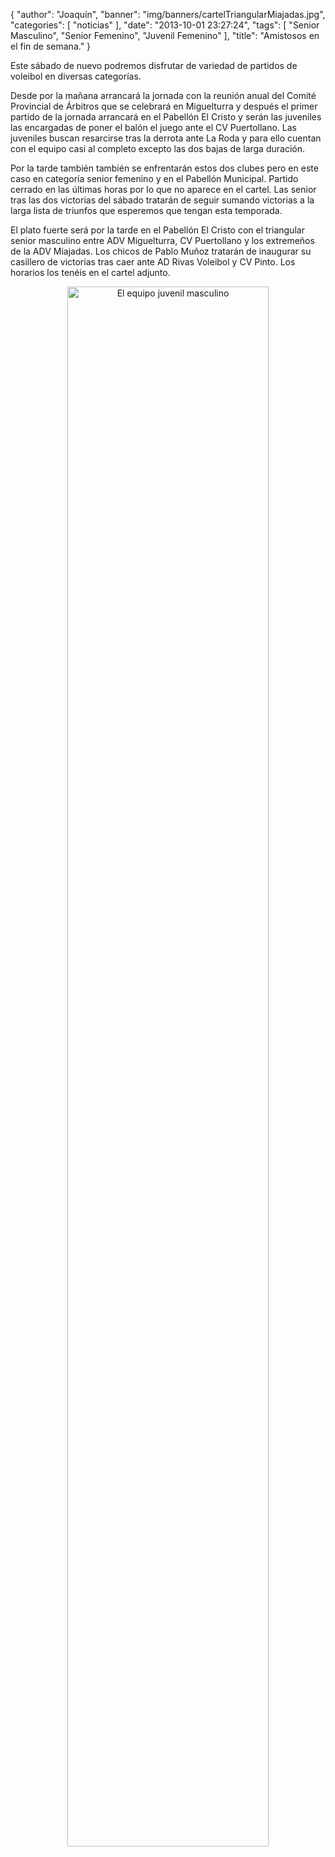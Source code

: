 {
  "author": "Joaquín", 
  "banner": "img/banners/cartelTriangularMiajadas.jpg", 
  "categories": [
    "noticias"
  ], 
  "date": "2013-10-01 23:27:24", 
  "tags": [
    "Senior Masculino", 
    "Senior Femenino", 
    "Juvenil Femenino"
  ], 
  "title": "Amistosos en el fin de semana."
}


Este sábado de nuevo podremos disfrutar de variedad de partidos de voleibol en diversas categorías.

Desde por la mañana arrancará la jornada con la reunión anual del Comité Provincial de Árbitros que se celebrará en Miguelturra y después el primer partido de la jornada arrancará en el Pabellón El Cristo y serán las juveniles las encargadas de poner el balón el juego ante el CV Puertollano. Las juveniles buscan resarcirse tras la derrota ante La Roda y para ello cuentan con el equipo casi al completo excepto las dos bajas de larga duración.

Por la tarde también también se enfrentarán estos dos clubes pero en este caso en categoría senior femenino y en el Pabellón Municipal. Partido cerrado en las últimas horas por lo que no aparece en el cartel. Las senior tras las dos victorias del sábado tratarán de seguir sumando victorias a la larga lista de triunfos que esperemos que tengan esta temporada.

El plato fuerte será por la tarde en el Pabellón El Cristo con el triangular senior masculino entre ADV Miguelturra, CV Puertollano y los extremeños de la ADV Miajadas. Los chicos de Pablo Muñoz tratarán de inaugurar su casillero de victorias tras caer ante AD Rivas Voleibol y CV Pinto. Los horarios los tenéis en el cartel adjunto.

<center>
<a target="_new" href="http://www.advmiguelturra.org/img/banners/cartelTriangularMiajadas.jpg"> 
<img alt="El equipo juvenil masculino" width="80%" align="center" src="http://www.advmiguelturra.org/img/banners/cartelTriangularMiajadas.jpg"/> </a>
</center>

